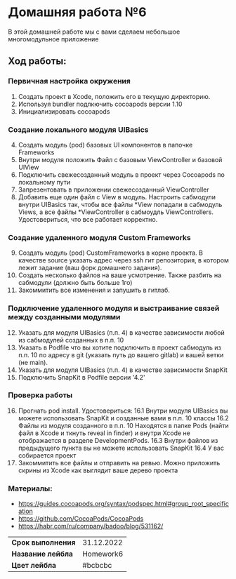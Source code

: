 # Домашняя работа №6
В этой домашней работе мы с вами сделаем небольшое многомодульное приложение

## Ход работы:
### Первичная настройка окружения
1. Создать проект в Xcode, положить его в текущую директорию. 
2. Используя bundler подлкючить cocoapods версии 1.10
3. Инициализировать cocoapods

### Создание локального модуля UIBasics
4. Создать модуль (pod) базовых UI компонентов в папочке Frameworks
5. Внутри модуля положить Файл с базовым ViewController и базовой UIView
6. Подключить свежесозданный модуль в проект через Cocoapods по локальному пути
7. Запрезентовать в приложении свежесозданный ViewController
8. Добавить еще один файл с View в модуль. Настроить сабмодули внутри UIBasiсs так, чтобы все файлы *View попадали в сабмодуль Views, а все файлы *ViewController в сабмоудль ViewControllers. Удостовериться, что все работает корректно. 

### Создание удаленного модуля Custom Frameworks
9. Создать модуль (pod) CustomFrameworks в корне проекта. В качестве source указать адрес через ssh гит репозитория, в котором лежит задание (ваш форк домашнего задания). 
10. Создать несколько файлов на ваше усмотрение. Также разбить на сабмодули (должно быть больше 1го)
11. Закоммитить все изменения и запушить в гитлаб.

### Подключение удаленного модуля и выстраивание связей между созданными модулями
12. Указать для модуля UIBasics (п.п. 4) в качестве зависимости любой из сабмодулей созданных в п.п. 10
13. Указать в Podfile что вы хотите подключить в проект сабмодуль из п.п. 10 по адресу в git (указать путь до вашего gitlab) и вашей ветки (не main).
14. Указать для модуля UIBasics (п.п. 4) в качестве зависимости SnapKit
15. Подключить SnapKit в Podfile версии '4.2'

### Проверка работы
16. Прогнать pod install. Удостовериться: 
16.1 Внутри модуля UIBasics вы можете использовать SnapKit и созданные вами в п.п. 10 классы
16.2 Файлы из модуля созданного в п.п. 10 Находятся в папке Pods (найти файл в Xcode и ткнуть reveal in finder) и внутри Xcode не отображается в разделе DevelopmentPods. 
16.3 Внутри файлов из предыдущего пункта вы не можете использовать SnapKit
16.4 У вас собирается проект
17. Закоммитить все файлы и отправить на ревью. Можно приложить скрины из Xcode как выглядит ваше дерево проекта

### Материалы:
- https://guides.cocoapods.org/syntax/podspec.html#group_root_specification
- https://github.com/CocoaPods/CocoaPods
- https://habr.com/ru/company/badoo/blog/531162/


|   |   |
|-|-|
|__Срок выполнения__| 31.12.2022 |
| __Название лейбла__ | Homework6 |
| __Цвет лейбла__ | #bcbcbc |
